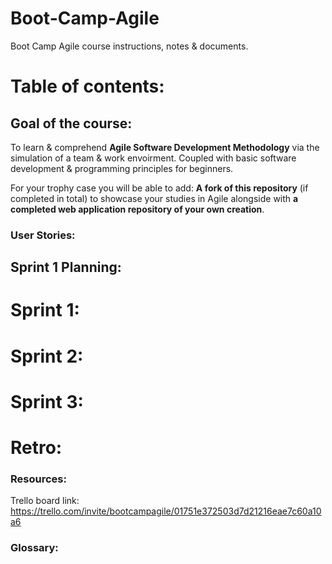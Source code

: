 # Boot-Camp-Agile
Boot Camp Agile course instructions, notes & documents. 

# Table of contents:

## Goal of the course: 
To learn & comprehend **Agile Software Development Methodology** via the simulation of a team & work envoirment. Coupled with basic software development & programming principles for beginners. 

For your trophy case you will be able to add: **A fork of this repository** (if completed in total) to showcase your studies in Agile alongside with **a completed web application repository of your own creation**. 

### User Stories:

## Sprint 1 Planning:

# Sprint 1:

# Sprint 2: 

# Sprint 3:

# Retro:

### Resources:

Trello board link: https://trello.com/invite/bootcampagile/01751e372503d7d21216eae7c60a10a6

### Glossary:

